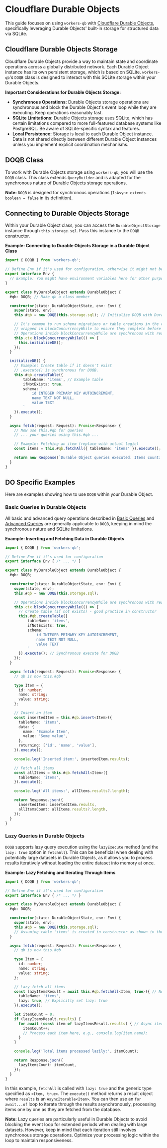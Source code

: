 # Cloudflare Durable Objects

This guide focuses on using `workers-qb` with [Cloudflare Durable Objects](https://developers.cloudflare.com/durable-objects/), specifically leveraging Durable Objects' built-in storage for structured data via SQLite.

## Cloudflare Durable Objects Storage

Cloudflare Durable Objects provide a way to maintain state and coordinate operations across a globally distributed network. Each Durable Object instance has its own persistent storage, which is based on SQLite. `workers-qb`'s `DOQB` class is designed to interact with this SQLite storage within your Durable Objects.

**Important Considerations for Durable Objects Storage:**

*   **Synchronous Operations:** Durable Objects storage operations are synchronous and block the Durable Object's event loop while they are executing. Keep operations reasonably fast.
*   **SQLite Limitations:** Durable Objects storage uses SQLite, which has certain limitations compared to more full-featured database systems like PostgreSQL. Be aware of SQLite-specific syntax and features.
*   **Local Persistence:** Storage is local to each Durable Object instance. Data is not shared directly between different Durable Object instances unless you implement explicit coordination mechanisms.

## DOQB Class

To work with Durable Objects storage using `workers-qb`, you will use the `DOQB` class. This class extends `QueryBuilder` and is adapted for the synchronous nature of Durable Objects storage operations.

**Note:** `DOQB` is designed for synchronous operations (`IsAsync extends boolean = false` in its definition).

## Connecting to Durable Objects Storage

Within your Durable Object class, you can access the `DurableObjectStorage` instance through `this.storage.sql`. Pass this instance to the `DOQB` constructor.

**Example: Connecting to Durable Objects Storage in a Durable Object Class**

```typescript
import { DOQB } from 'workers-qb';

// Define Env if it's used for configuration, otherwise it might not be needed for basic DOQB
export interface Env {
  // Example: You might have environment variables here for other purposes
}

export class MyDurableObject extends DurableObject {
  #qb: DOQB; // Make qb a class member

  constructor(state: DurableObjectState, env: Env) {
    super(state, env);
    this.#qb = new DOQB(this.storage.sql); // Initialize DOQB with DurableObjectStorage

    // It's common to run schema migrations or table creations in the constructor,
    // wrapped in blockConcurrencyWhile to ensure they complete before other operations.
    // Operations inside blockConcurrencyWhile are synchronous with respect to DO storage.
    this.ctx.blockConcurrencyWhile(() => {
      this.initializeDB();
    });
  }

  initializeDB() {
    // Example: Create table if it doesn't exist
    // .execute() is synchronous for DOQB.
    this.#qb.createTable({
        tableName: 'items', // Example table
        ifNotExists: true,
        schema: `
            id INTEGER PRIMARY KEY AUTOINCREMENT,
            name TEXT NOT NULL,
            value TEXT
        `
    }).execute();
  }

  async fetch(request: Request): Promise<Response> {
    // Now use this.#qb for queries
    // ... your queries using this.#qb ...

    // Example: Fetching an item (replace with actual logic)
    const items = this.#qb.fetchAll({ tableName: 'items' }).execute();

    return new Response(`Durable Object queries executed. Items count: ${items.results?.length}`);
  }
}
```

## DO Specific Examples

Here are examples showing how to use `DOQB` within your Durable Object.

### Basic Queries in Durable Objects

All basic and advanced query operations described in [Basic Queries](../basic-queries.md) and [Advanced Queries](../advanced-queries.md) are generally applicable to `DOQB`, keeping in mind the synchronous nature and SQLite limitations.

**Example: Inserting and Fetching Data in Durable Objects**

```typescript
import { DOQB } from 'workers-qb';

// Define Env if it's used for configuration
export interface Env { /* ... */ }

export class MyDurableObject extends DurableObject {
  #qb: DOQB;

  constructor(state: DurableObjectState, env: Env) {
    super(state, env);
    this.#qb = new DOQB(this.storage.sql);

    // Operations inside blockConcurrencyWhile are synchronous with respect to DO storage.
    this.ctx.blockConcurrencyWhile(() => {
      // Create table (if not exists) - good practice in constructor
      this.#qb.createTable({
          tableName: 'items',
          ifNotExists: true,
          schema: `
              id INTEGER PRIMARY KEY AUTOINCREMENT,
              name TEXT NOT NULL,
              value TEXT
          `
      }).execute(); // Synchronous execute for DOQB
    });
  }

  async fetch(request: Request): Promise<Response> {
    // qb is now this.#qb

    type Item = {
      id: number;
      name: string;
      value: string;
    };

    // Insert an item
    const insertedItem = this.#qb.insert<Item>({
      tableName: 'items',
      data: {
        name: 'Example Item',
        value: 'Some value',
      },
      returning: ['id', 'name', 'value'],
    }).execute();

    console.log('Inserted item:', insertedItem.results);

    // Fetch all items
    const allItems = this.#qb.fetchAll<Item>({
      tableName: 'items',
    }).execute();

    console.log('All items:', allItems.results?.length);

    return Response.json({
      insertedItem: insertedItem.results,
      allItemsCount: allItems.results?.length,
    });
  }
}
```

### Lazy Queries in Durable Objects

`DOQB` supports lazy query execution using the `lazyExecute` method (and the `lazy: true` option in `fetchAll`). This can be beneficial when dealing with potentially large datasets in Durable Objects, as it allows you to process results iteratively without loading the entire dataset into memory at once.

**Example: Lazy Fetching and Iterating Through Items**

```typescript
import { DOQB } from 'workers-qb';

// Define Env if it's used for configuration
export interface Env { /* ... */ }

export class MyDurableObject extends DurableObject {
  #qb: DOQB;

  constructor(state: DurableObjectState, env: Env) {
    super(state, env);
    this.#qb = new DOQB(this.storage.sql);
    // Assuming table 'items' is created in constructor as shown in the previous example
  }

  async fetch(request: Request): Promise<Response> {
    // qb is now this.#qb

    type Item = {
      id: number;
      name: string;
      value: string;
    };

    // Lazy fetch all items
    const lazyItemsResult = await this.#qb.fetchAll<Item, true>({ // Note: <Item, true> for lazy fetch
      tableName: 'items',
      lazy: true, // Explicitly set lazy: true
    }).execute();

    let itemCount = 0;
    if (lazyItemsResult.results) {
      for await (const item of lazyItemsResult.results) { // Async iteration over lazy results
        itemCount++;
        // Process each item here, e.g., console.log(item.name);
      }
    }

    console.log('Total items processed lazily:', itemCount);

    return Response.json({
      lazyItemsCount: itemCount,
    });
  }
}
```

In this example, `fetchAll` is called with `lazy: true` and the generic type specified as `<Item, true>`. The `execute()` method returns a result object where `results` is an `AsyncIterable<Item>`. You can then use an `for await...of` loop to iterate through the results asynchronously, processing items one by one as they are fetched from the database.

**Note:** Lazy queries are particularly useful in Durable Objects to avoid blocking the event loop for extended periods when dealing with large datasets. However, keep in mind that each iteration still involves synchronous storage operations. Optimize your processing logic within the loop to maintain responsiveness.

